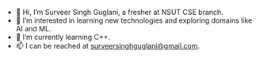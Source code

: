 - 👋 Hi, I’m Surveer Singh Guglani, a fresher at NSUT CSE branch.
- 👀 I’m interested in learning new technologies and exploring domains like AI and ML.
- 🌱 I’m currently learning C++.
- 📫 I can be reached at surveersinghguglani@gmail.com.
